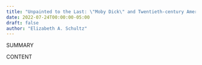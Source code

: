 ```yaml
---
title: "Unpainted to the Last: \"Moby Dick\" and Twentieth-century American Art"
date: 2022-07-24T00:00:00-05:00
draft: false
author: "Elizabeth A. Schultz"
---
```


SUMMARY

<!--more-->

CONTENT